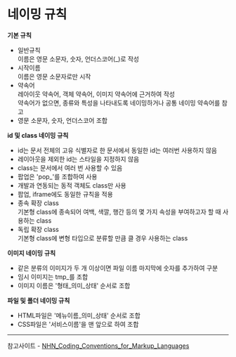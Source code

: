 # **네이밍 규칙** #

**기본 규칙**
 
 <ul>
    <li>일반규칙<br>이름은 영문 소문자, 숫자, 언더스코어(_)로 작성</li>
    <li>시작이름<br>이름은 영문 소문자로만 시작</li>
    <li>약속어<br>레아이웃 약속어, 객체 약속어, 이미지 약속어에 근거하여 작성<br>약속어가 없으면, 종류와 특성을 나타내도록 네이밍하거나 공통 네이밍 약속어를 참고</li>
    <li>영문 소문자, 숫자, 언더스코어 조합</li>
 </ul>


**id 및 class 네이밍 규칙**

<ul>
    <li>id는 문서 전체의 고유 식별자로 한 문서에서 동일한 id는 여러번 사용하지 않음</li>
    <li>레이아웃을 제외한 id는 스타일을 지정하지 않음</li>
    <li>class는 문서에서 여러 번 사용할 수 있음</li>
    <li>팝업은 'pop_'를 조합하여 사용</li>
    <li>개발과 연동되는 동적 객체도 class만 사용</li>
    <li>팝업, iframe에도 동일한 규칙을 적용</li>
    <li>종속 확장 class<br>기본형 class에 종속되어 여백, 색깔, 행간 등의 몇 가지 속성을 부여하고자 할 때 사용하는 class</li>
    <li>독립 확장 class<br>기본형 class에 변형 타입으로 분류할 만큼 클 경우 사용하는 class</li>
</ul>


**이미지 네이밍 규칙**

<ul>
    <li>같은 분류의 이미지가 두 개 이상이면 파일 이름 마지막에 숫자를 추가하여 구분</li>
    <li>임시 이미지는 tmp_를 조합</li>
    <li>이미지 이름은 '형태_의미_상태' 순서로 조합</li>
</ul>


**파일 및 폴더 네이밍 규칙**

<ul>
    <li>HTML파일은 '메뉴이름_의미_상태' 순서로 조합</li>
    <li>CSS파일은 '서비스이름'을 맨 앞으로 하여 조합</li>
</ul>


---

참고사이트 - [NHN_Coding_Conventions_for_Markup_Languages](https://nuli.navercorp.com/data/convention/NHN_Coding_Conventions_for_Markup_Languages.pdf)